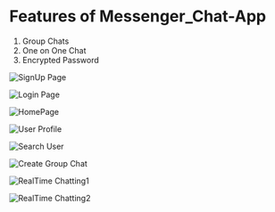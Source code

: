 # Features of Messenger_Chat-App
1. Group Chats
2. One on One Chat
3. Encrypted Password

![SignUp Page](https://github.com/Ayush1049/Chat-App/assets/86703284/78c65e23-9a24-4aa4-9b6c-42747923a74c)

![Login Page](https://github.com/Ayush1049/Chat-App/assets/86703284/f977a745-e252-450b-91e2-28f35e811370)


![HomePage](https://github.com/Ayush1049/Chat-App/assets/86703284/e50ad37d-4262-4441-90d4-ad7d09538c33)

![User Profile](https://github.com/Ayush1049/Chat-App/assets/86703284/b083d2c5-7524-4e9b-b445-3200477d821d)

![Search User](https://github.com/Ayush1049/Chat-App/assets/86703284/04c84cfd-0719-47c4-a992-4099a6bfcd1f)

![Create Group Chat](https://github.com/Ayush1049/Chat-App/assets/86703284/555d9b7e-8748-42be-ba1c-73215608e9b2)

![RealTime Chatting1](https://github.com/Ayush1049/Chat-App/assets/86703284/109fef57-5913-4fcb-bc52-73b7e212f85e)

![RealTime Chatting2](https://github.com/Ayush1049/Chat-App/assets/86703284/51e99645-4412-4be8-af67-e957cbbabf49)
